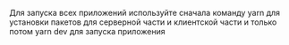 Для запуска всех приложений используйте сначала команду yarn для установки пакетов для серверной части и клиентской части и только потом yarn dev для запуска приложения
